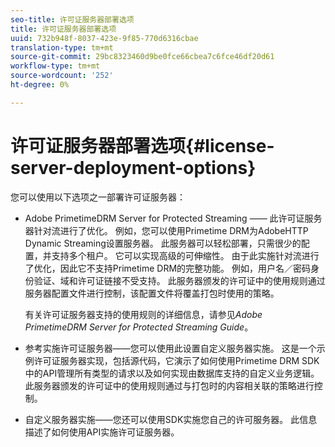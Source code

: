 ```yaml
---
seo-title: 许可证服务器部署选项
title: 许可证服务器部署选项
uuid: 732b948f-8037-423e-9f85-770d6316cbae
translation-type: tm+mt
source-git-commit: 29bc8323460d9be0fce66cbea7c6fce46df20d61
workflow-type: tm+mt
source-wordcount: '252'
ht-degree: 0%

---
```



# 许可证服务器部署选项{#license-server-deployment-options}

您可以使用以下选项之一部署许可证服务器：

* Adobe PrimetimeDRM Server for Protected Streaming —— 此许可证服务器针对流进行了优化。 例如，您可以使用Primetime DRM为AdobeHTTP Dynamic Streaming设置服务器。 此服务器可以轻松部署，只需很少的配置，并支持多个租户。 它可以实现高级的可伸缩性。 由于此实施针对流进行了优化，因此它不支持Primetime DRM的完整功能。 例如，用户名／密码身份验证、域和许可证链接不受支持。 此服务器颁发的许可证中的使用规则通过服务器配置文件进行控制，该配置文件将覆盖打包时使用的策略。

   有关许可证服务器支持的使用规则的详细信息，请参见&#x200B;*Adobe PrimetimeDRM Server for Protected Streaming Guide*。
* 参考实施许可证服务器——您可以使用此设置自定义服务器实施。 这是一个示例许可证服务器实现，包括源代码，它演示了如何使用Primetime DRM SDK中的API管理所有类型的请求以及如何实现由数据库支持的自定义业务逻辑。 此服务器颁发的许可证中的使用规则通过与打包时的内容相关联的策略进行控制。
* 自定义服务器实施——您还可以使用SDK实施您自己的许可服务器。 此信息描述了如何使用API实施许可证服务器。

